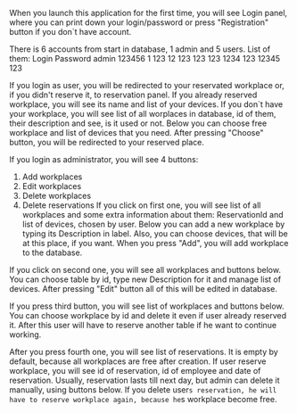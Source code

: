 When you launch this application for the first time, you will see Login panel, where you can print down your login/password or press "Registration" button if you don`t have account. 

There is 6 accounts from start in database, 1 admin and 5 users.
List of them:
Login       Password
admin       123456
1           123
12          123
123         123
1234        123
12345       123

If you login as user, you will be redirected to your reservated workplace or, if you didn't reserve it, to reservation panel. 
If you already reserved workplace, you will see its name and list of your devices.
If you don`t have your workplace, you will see list of all worplaces in database, id of them, their description and see, is it used or not.
Below you can choose free workplace and list of devices that you need. After pressing "Choose" button, you will be redirected to your reserved place.

If you login as administrator, you will see 4 buttons:
1. Add workplaces
2. Edit workplaces
3. Delete workplaces
4. Delete reservations
If you click on first one, you will see list of all workplaces and some extra information about them: ReservationId and list of devices, chosen by user.
Below you can add a new workplace by typing its Description in label. Also, you can choose devices, that will be at this place, if you want. 
When you press "Add", you will add workplace to the database.

If you click on second one, you will see all workplaces and buttons below. You can choose table by id, type new Description for it and manage list of devices. 
After pressing "Edit" button all of this will be edited in database.

If you press third button, you will see list of workplaces and buttons below. You can choose workplace by id and delete it even if user already reserved it. 
After this user will have to reserve another table if he want to continue working.

After you press fourth one, you will see list of reservations. It is empty by default, because all workplaces are free after creation. 
If user reserve workplace, you will see id of reservation, id of employee and date of reservation. 
Usually, reservation lasts till next day, but admin can delete it manually, using buttons below. 
If you delete user`s reservation, he will have to reserve workplace again, because he`s workplace become free.
